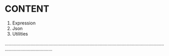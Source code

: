 # CONTENT

1. Expression
2. Json 
3. Utilities


.................................................................................................................................................................
